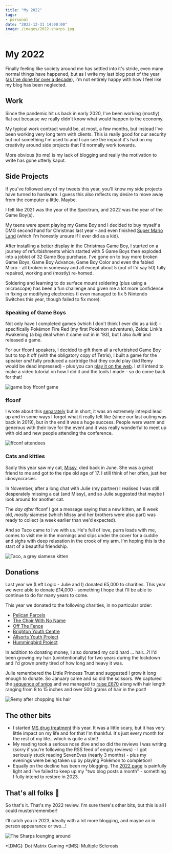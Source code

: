 ```yaml
---
title: "My 2022"
tags:
- personal
date: "2022-12-31 14:00:00"
image: /images/2022-sharps.jpg
---
```


# My 2022

Finally feeling like society around me has settled into it's stride, even many normal things have happened, but as I write my last blog post of the year ([as I've done for over a decade](/my-years)), I'm not entirely happy with how I feel like my blog has been neglected.

## Work

Since the pandemic hit us back in early 2020, I've been working (mostly) flat out because we really didn't know what would happen to the economy.

My typical work contract would be, at most, a few months, but instead I've been working very long term with clients. This is really good for our security but not something I'm used to and I can see the impact it's had on my creativity around side projects that I'd normally work towards.

More obvious (to me) is my lack of blogging and really the motivation to write has gone utterly kaput.

## Side Projects

If you've followed any of my tweets this year, you'll know my side projects have turned to hardware. I guess this also reflects my desire to move away from the computer a little. Maybe.

I felt like 2021 was the year of the Spectrum, and 2022 was the year of the Game Boy(s).

My teens were spent playing my Game Boy and I decided to buy myself a DMG second hand for Christmas last year - and even finished [Super Mario Land](https://twitter.com/rem/status/1474715323026792455) (which I'm honestly unsure if I ever did as a kid).

After installing a better display in the Christmas Game Boy, I started on a journey of refurbishments which started with 5 Game Boys then exploded into a joblot of 32 Game Boy purchase. I've gone on to buy more broken Game Boys, Game Boy Advance, Game Boy Color and even the fabled Micro - all broken in someway and all except about 5 (out of I'd say 50) fully repaired, working and (mostly) re-homed.

Soldering and learning to do surface mount soldering (plus using a microscope) has been a fun challenge and given me a lot more confidence in fixing or modifying electronics (I even managed to fix 5 Nintendo Switches this year, though failed to fix more).

### Speaking of Game Boys

Not only have I completed games (which I don't think I ever did as a kid) - specifically Pokémon Fire Red (my first Pokémon adventure), Zelda: Link's Awakening (a big deal when it came out in in '93), but I also _built_ and released a game.

For our ffconf speakers, I decided to gift them all a refurbished Game Boy but to top it off (with the obligatory copy of Tetris), I built a game for the speaker _and_ fully produced a cartridge that they could play (kid Remy would be dead impressed) - plus you can [play it on the web](https://ffconf.org/game). I still intend to make a video tutorial on how I did it and the tools I made - so do come back for that!

![game boy ffconf game](/images/2022-gameboy-game.jpg)

### ffconf

I wrote about this [separately](https://remysharp.com/2022/11/17/ffconf-2022-the-return) but in short, it was an extremely intrepid lead up and in some ways I forgot what it really felt like (since our last outing was back in 2019), but in the end it was a huge success. People were warm and generous with their love for the event and it was really wonderful to meet up with old and new people attending the conference.

![ffconf attendees](/images/ffconf-2022/everyone.jpg)

### Cats and kitties

Sadly this year saw my cat, [Missy](https://remysharp.com/2022/06/22/missy), died back in June. She was a great friend to me and got to the ripe old age of 17. I still think of her often, just her idiosyncrasies.

In November, after a long chat with Julie (my partner) I realised I was still desperately missing a cat (and Missy), and so Julie suggested that maybe I look around for another cat.

The _day after_ ffconf I got a message saying that a new kitten, an 8 week old, _mostly_ siamese (which Missy and her brothers were also part) was ready to collect (a week earlier than we'd expected).

And so Taco came to live with us. He's full of love, purrs loads with me, comes to visit me in the mornings and slips under the cover for a cuddle and sighs with deep relaxation in the crook of my arm. I'm hoping this is the start of a beautiful friendship.

![Taco, a grey siamese kitten](/images/taco.jpg)

## Donations

Last year we (Left Logic - Julie and I) donated £5,000 to charities. This year we were able to donate £14,000 - something I hope that I'll be able to continue to do for many years to come.

This year we donated to the following charities, in no particular order:

- [Pelican Parcels](https://www.pelicanparcels.org.uk/)
- [The Choir With No Name](https://www.choirwithnoname.org/)
- [Off The Fence](https://www.offthefence.org.uk/)
- [Brighton Youth Centre](https://www.brightonyouthcentre.org.uk/)
- [Allsorts Youth Project](https://allsortsyouth.enthuse.com/profile)
- [Hummingbird Project](https://www.hummingbirdproject.org.uk/)

In addition to donating money, I also donated my cold hard … hair…?! I'd been growing my hair (unintentionally) for two years during the lockdown and I'd grown pretty tired of how long and heavy it was.

Julie remembered the Little Princess Trust and suggested I grow it long enough to donate. So January came and so did the scissors. We captured the [sequence of snips](https://remysharp.com/2022/01/29/trim) and we managed to [raise £670](https://www.justgiving.com/fundraising/remylion) along with hair length ranging from 8 to 15 inches and over 500 grams of hair in the post!

![Remy after chopping his hair](https://remysharp.com/images/trim/hair.jpg)

## The other bits

- I started [MS drug treatment](https://remysharp.com/2022/04/26/ms-update) this year. It was a little scary, but it has very little impact on my life and for that I'm thankful. It's just every month for the rest of my life…which is quite a stint!
- My reading took a serious nose dive and so did the reviews I was writing (sorry if you're following the RSS feed of empty reviews) - I got seriously stuck reading SevenEves (nearly 3 months) - plus my evenings were being taken up by playing Pokémon to completion!
- Equally on the decline has been my blogging. The [2022 page](https://remysharp.com/2022/) is painfully light and I've failed to keep up my "two blog posts a month" - something I fully intend to restore in 2023.

## That's all folks 👋

So that's it. That's my 2022 review. I'm sure there's other bits, but this is all I could muster/remember!

I'll catch you in 2023, ideally with a lot more blogging, and maybe an in person appearance or two…!

![The Sharps lounging around](/images/2022-sharps.jpg)


*[DMG]: Dot Matrix Gaming
*[MS]: Multiple Sclerosis
